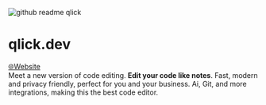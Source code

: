 ![github readme qlick](https://github.com/zenvio-net/qlick/assets/98414850/d87dccec-dce7-4adc-a62a-d954b519d68b)
# qlick.dev
[🌐Website](https://qlick.dev) <br>
Meet a new version of code editing. **Edit your code like notes**. Fast, modern and privacy friendly, perfect for you and your business. Ai, Git, and more integrations, making this the best code editor.
